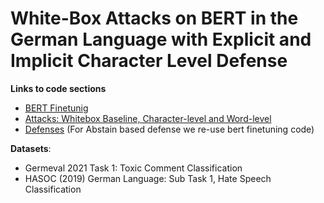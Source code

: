 # White-Box Attacks on BERT in the German Language with Explicit and Implicit Character Level Defense

**Links to code sections**
- [BERT Finetunig](https://github.com/shahrukhx01/adversarial-bert-german-attacks-defense/tree/main/bert_finetuning)
- [Attacks: Whitebox Baseline, Character-level and Word-level](https://github.com/shahrukhx01/adversarial-bert-german-attacks-defense/tree/main/attack/crafter/whitebox)
- [Defenses](https://github.com/shahrukhx01/adversarial-bert-german-attacks-defense/tree/main/defense) (For Abstain based defense we re-use bert finetuning code)

**Datasets**:
- Germeval 2021 Task 1: Toxic Comment Classification
- HASOC (2019) German Language: Sub Task 1, Hate Speech Classification

